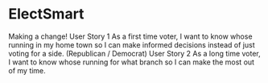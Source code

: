 # ElectSmart
Making a change!
User Story 1
  As a first time voter, I want to know whose running in my home town so I can make informed decisions instead of just voting for
  a side. (Republican / Democrat)
User Story 2
  As a long time voter, I want to know whose running for what branch so I can make the most out of my time.

